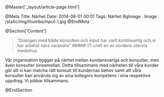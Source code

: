 @Master['_layout/article-page.html']

@Meta
Title: Närhet
Date: 2014-08-01 00:01
Tags: Närhet
BgImage :
Image : /static/img/thumbs/input-1.jpg
@EndMeta

@Section['Content']
>”Dialogen med både konsulten och input har varit kontinuerlig och vi har arbetat nära varandra"
#####-IT-chef en av nordens största mediehus
 
Vår organisation bygger på närhet mellan kundansvariga och konsulter, men även konsulter sinsemellan. Detta tillsammans med närheten till våra kunder gör att vi kan matcha rätt konsult till kundernas behov samt att våra konsulter kan använda sig av sina kollegors kompetens i sina respektive uppdrag. Vi jobbar tillsammans.

@EndSection